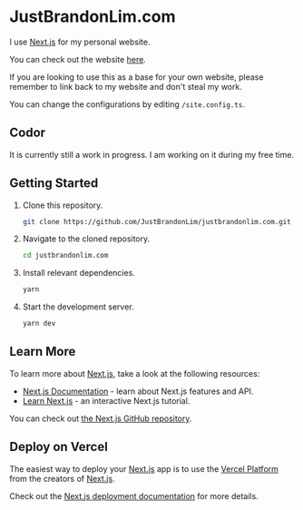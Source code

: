 # JustBrandonLim.com

I use [Next.js](https://nextjs.org/) for my personal website.

You can check out the website [here](https://justbrandonlim.com).

If you are looking to use this as a base for your own website, please remember to link back to my website and don't steal my work.

You can change the configurations by editing `/site.config.ts`.

## Codor

It is currently still a work in progress. I am working on it during my free time.

## Getting Started

1. Clone this repository.

   ```sh
   git clone https://github.com/JustBrandonLim/justbrandonlim.com.git
   ```

2. Navigate to the cloned repository.

   ```sh
   cd justbrandonlim.com
   ```

3. Install relevant dependencies.

   ```sh
   yarn
   ```

4. Start the development server.

   ```sh
   yarn dev
   ```

## Learn More

To learn more about [Next.js](https://nextjs.org/), take a look at the following resources:

- [Next.js Documentation](https://nextjs.org/docs) - learn about Next.js features and API.
- [Learn Next.js](https://nextjs.org/learn) - an interactive Next.js tutorial.

You can check out [the Next.js GitHub repository](https://github.com/vercel/next.js/).

## Deploy on Vercel

The easiest way to deploy your [Next.js](https://nextjs.org/) app is to use the [Vercel Platform](https://vercel.com/new?utm_medium=default-template&filter=next.js&utm_source=create-next-app&utm_campaign=create-next-app-readme) from the creators of [Next.js](https://nextjs.org/).

Check out the [Next.js deployment documentation](https://nextjs.org/docs/deployment) for more details.
